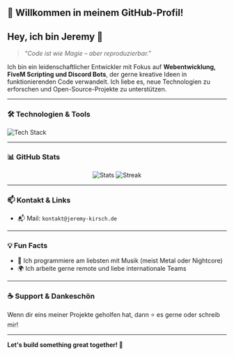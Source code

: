 ## 🌟 Willkommen in meinem GitHub-Profil!

## Hey, ich bin Jeremy 👋

> *"Code ist wie Magie – aber reproduzierbar."*

Ich bin ein leidenschaftlicher Entwickler mit Fokus auf **Webentwicklung, FiveM Scripting und Discord Bots**, der gerne kreative Ideen in funktionierenden Code verwandelt. Ich liebe es, neue Technologien zu erforschen und Open-Source-Projekte zu unterstützen.

---

### 🛠️ Technologien & Tools

<img src="https://skillicons.dev/icons?i=python,nodejs,docker,git,linux,lua,html,css,js&perline=6" alt="Tech Stack" />

---

### 📊 GitHub Stats

<div align="center">
  <img src="https://github-readme-stats.vercel.app/api?username=09JK&show_icons=true&theme=github_dark" alt="Stats" />
  <img src="https://github-readme-streak-stats.herokuapp.com/?user=09JK&theme=github-dark" alt="Streak" />
</div>

---

### 📫 Kontakt & Links

- 📬 Mail: `kontakt@jeremy-kirsch.de`

---

### 💡 Fun Facts

- 🎵 Ich programmiere am liebsten mit Musik (meist Metal oder Nightcore)
- 🌍 Ich arbeite gerne remote und liebe internationale Teams

---

### ☕ Support & Dankeschön

Wenn dir eins meiner Projekte geholfen hat, dann ⭐ es gerne oder schreib mir!

---

**Let's build something great together! 🚀**

